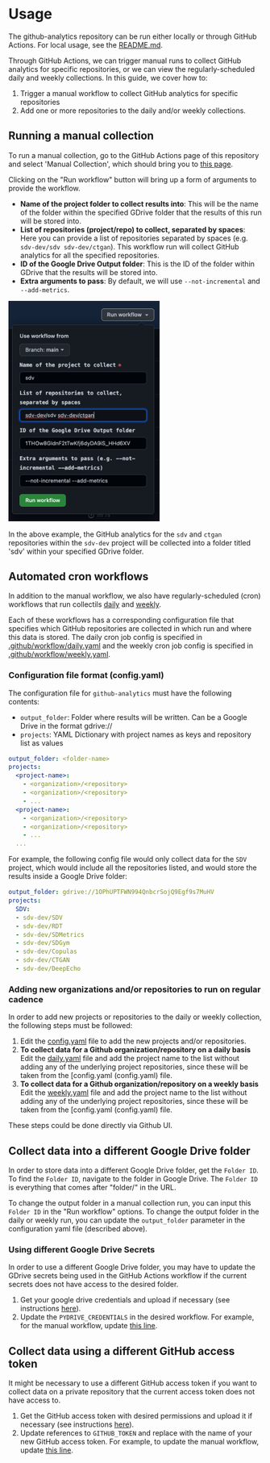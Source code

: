 # Usage

The github-analytics repository can be run either locally or through GitHub Actions.
For local usage, see the [README.md](README.md).

Through GitHub Actions, we can trigger manual runs to collect GitHub analytics for specific
repositories, or we can view the regularly-scheduled daily and weekly collections. In this
guide, we cover how to:
1. Trigger a manual workflow to collect GitHub analytics for specific repositories
2. Add one or more repositories to the daily and/or weekly collections.

## Running a manual collection
To run a manual collection, go to the GitHub Actions page of this repository and select 
'Manual Collection', which should bring you to [this page](https://github.com/datacebo/github-analytics/actions/workflows/manual.yaml).

Clicking on the "Run workflow" button will bring up a form of arguments to provide the workflow.
  * **Name of the project folder to collect results into**: This will be the name of the folder
    within the specified GDrive folder that the results of this run will be stored into.
  * **List of repositories (project/repo) to collect, separated by spaces**: Here you can provide
    a list of repositories separated by spaces (e.g. `sdv-dev/sdv sdv-dev/ctgan`). This workflow
    run will collect GitHub analytics for all the specified repositories.
  * **ID of the Google Drive Output folder**: This is the ID of the folder within GDrive that the
    results will be stored into.
  * **Extra arguments to pass**: By default, we will use `--not-incremental` and `--add-metrics`.

<img src="imgs/manual_collection.png" width="300">

In the above example, the GitHub analytics for the `sdv` and `ctgan` repositories within the
`sdv-dev` project will be collected into a folder titled 'sdv' within your specified
GDrive folder.

## Automated cron workflows
In addition to the manual workflow, we also have regularly-scheduled (cron) workflows that run
collectils [daily](https://github.com/datacebo/github-analytics/actions/workflows/daily.yaml) and [weekly](https://github.com/datacebo/github-analytics/actions/workflows/weekly.yaml). 

Each of these workflows has a corresponding configuration file that specifies which GitHub
repositories are collected in which run and where this data is stored. The daily cron job config
is specified in [.github/workflow/daily.yaml](.github/workflow/daily.yaml) and the weekly cron job
config is specified in [.github/workflow/weekly.yaml](.github/workflow/weekly.yaml).

### Configuration file format (config.yaml)

The configuration file for `github-analytics` must have the following contents:

* `output_folder`: Folder where results will be written. Can be a Google Drive in the format
  gdrive://<folder-name>
* `projects`: YAML Dictionary with project names as keys and repository list as values

```yaml
output_folder: <folder-name>
projects:
  <project-name>:
    - <organization>/<repository>
    - <organization>/<repository>
    - ...
  <project-name>:
    - <organization>/<repository>
    - <organization>/<repository>
    - ...
  ...
```

For example, the following config file would only collect data for the `SDV` project,
which would include all the repositories listed, and would store the results inside a
Google Drive folder:

```yaml
output_folder: gdrive://1OPhUPTFWN994QnbcrSojQ9Egf9s7MuHV
projects:
  SDV:
  - sdv-dev/SDV
  - sdv-dev/RDT
  - sdv-dev/SDMetrics
  - sdv-dev/SDGym
  - sdv-dev/Copulas
  - sdv-dev/CTGAN
  - sdv-dev/DeepEcho
```

### Adding new organizations and/or repositories to run on regular cadence
       
In order to add new projects or repositories to the daily or weekly collection, the following
steps must be followed:
       
1. Edit the [config.yaml](config.yaml) file to add the new projects and/or repositories.
2. **To collect data for a Github organization/repository on a daily basis**  Edit the [daily.yaml](daily.yaml) 
   file and add the project name to the list without adding any of the underlying project repositories, since these will be taken from the [config.yaml (config.yaml) file.
3. **To collect data for a Github organization/repository on a weekly basis**  Edit the [weekly.yaml](weekly.yaml)
   file and add the project name to the list without adding any of the underlying project repositories, since these will be taken from the [config.yaml (config.yaml) file.
           
These steps could be done directly via Github UI. 

## Collect data into a **different Google Drive folder**

In order to store data into a different Google Drive folder, get the `Folder ID`. To find the
`Folder ID`, navigate to the folder in Google Drive. The `Folder ID` is everything that comes after
"folder/" in the URL.

To change the output folder in a manual collection run, you can input this `Folder ID` in the
"Run workflow" options. To change the output folder in the daily or weekly run, you can
update the `output_folder` parameter in the configuration yaml file (described above).

### Using different Google Drive Secrets
In order to use a different Google Drive folder, you may have to update the GDrive secrets
being used in the GitHub Actions workflow if the current secrets does not have access to
the desired folder.

1. Get your google drive credentials and upload if necessary (see instructions [here](DEVELOPMENT.md#pydrive-credentials)).
2. Update the `PYDRIVE_CREDENTIALS` in the desired workflow. For example, for the manual workflow,
   update [this line](https://github.com/datacebo/github-analytics/blob/main/.github/workflows/manual.yaml#L45).

## Collect data using a different GitHub access token

It might be necessary to use a different GitHub access token if you want to collect data on
a private repository that the current access token does not have access to.

1. Get the GitHub access token with desired permissions and upload it if necessary
   (see instructions [here](DEVELOPMENT.md#github-actions-setup)).
2. Update references to `GITHUB_TOKEN` and replace with the name of your new GitHub access token.
   For example, to update the manual workflow, update [this line](https://github.com/datacebo/github-analytics/blob/main/.github/workflows/manual.yaml#L39).
